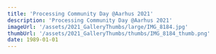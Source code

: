 ```yaml
---
title: 'Processing Community Day @Aarhus 2021'
description: 'Processing Community Day @Aarhus 2021'
imageUrl: '/assets/2021_GalleryThumbs/large/IMG_8184.jpg'
thumbUrl: '/assets/2021_GalleryThumbs/thumbs/IMG_8184_thumb.png'
date: 1989-01-01
---
```


